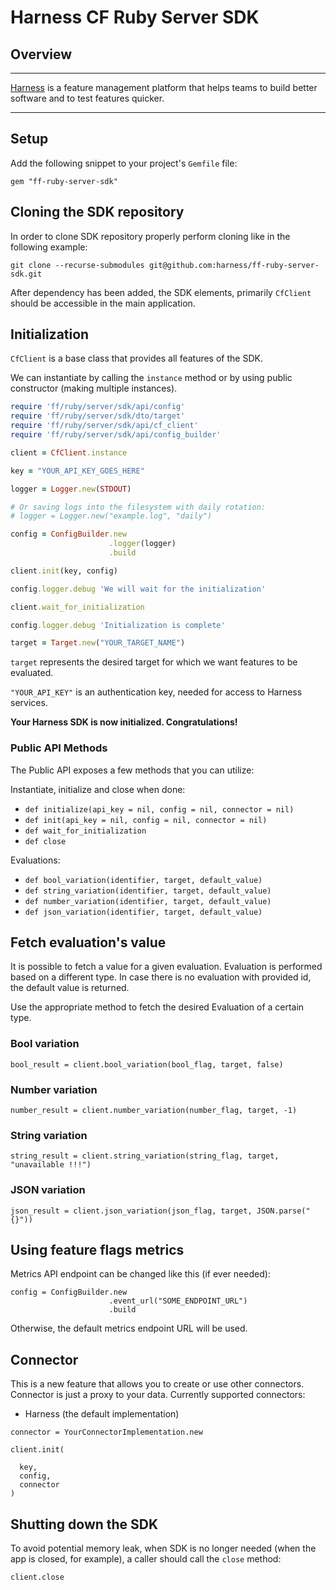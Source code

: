 Harness CF Ruby Server SDK
========================

## Overview

-------------------------
[Harness](https://www.harness.io/) is a feature management platform that helps teams to build better software and to
test features quicker.

-------------------------

## Setup

Add the following snippet to your project's `Gemfile` file:

```
gem "ff-ruby-server-sdk"
```

## Cloning the SDK repository

In order to clone SDK repository properly perform cloning like in the following example:

```
git clone --recurse-submodules git@github.com:harness/ff-ruby-server-sdk.git
```

After dependency has been added, the SDK elements, primarily `CfClient` should be accessible in the main application.

## Initialization

`CfClient` is a base class that provides all features of the SDK.

We can instantiate by calling the `instance` method or by using public
constructor (making multiple instances).

```ruby
require 'ff/ruby/server/sdk/api/config'
require 'ff/ruby/server/sdk/dto/target'
require 'ff/ruby/server/sdk/api/cf_client'
require 'ff/ruby/server/sdk/api/config_builder'

client = CfClient.instance

key = "YOUR_API_KEY_GOES_HERE"

logger = Logger.new(STDOUT)

# Or saving logs into the filesystem with daily rotation:
# logger = Logger.new("example.log", "daily")

config = ConfigBuilder.new
                      .logger(logger)
                      .build

client.init(key, config)

config.logger.debug 'We will wait for the initialization'

client.wait_for_initialization

config.logger.debug 'Initialization is complete'

target = Target.new("YOUR_TARGET_NAME")
```

`target` represents the desired target for which we want features to be evaluated.

`"YOUR_API_KEY"` is an authentication key, needed for access to Harness services.

**Your Harness SDK is now initialized. Congratulations!**

### Public API Methods ###

The Public API exposes a few methods that you can utilize:

Instantiate, initialize and close when done:

* `def initialize(api_key = nil, config = nil, connector = nil)`
* `def init(api_key = nil, config = nil, connector = nil)`
* `def wait_for_initialization`
* `def close`

Evaluations:

* `def bool_variation(identifier, target, default_value)`
* `def string_variation(identifier, target, default_value)`
* `def number_variation(identifier, target, default_value)`
* `def json_variation(identifier, target, default_value)`

## Fetch evaluation's value

It is possible to fetch a value for a given evaluation. Evaluation is performed based on a different type. In case there
is no evaluation with provided id, the default value is returned.

Use the appropriate method to fetch the desired Evaluation of a certain type.

### Bool variation

```
bool_result = client.bool_variation(bool_flag, target, false)  
```

### Number variation

```
number_result = client.number_variation(number_flag, target, -1)  
```

### String variation

```
string_result = client.string_variation(string_flag, target, "unavailable !!!")  
```

### JSON variation

```
json_result = client.json_variation(json_flag, target, JSON.parse("{}"))
```

## Using feature flags metrics

Metrics API endpoint can be changed like this (if ever needed):

```
config = ConfigBuilder.new
                      .event_url("SOME_ENDPOINT_URL")
                      .build
```

Otherwise, the default metrics endpoint URL will be used.

## Connector

This is a new feature that allows you to create or use other connectors.
Connector is just a proxy to your data. Currently supported connectors:

* Harness (the default implementation)

```
connector = YourConnectorImplementation.new

client.init(

  key,
  config,
  connector
)
```

## Shutting down the SDK

To avoid potential memory leak, when SDK is no longer needed
(when the app is closed, for example), a caller should call the `close` method:

```
client.close
```



